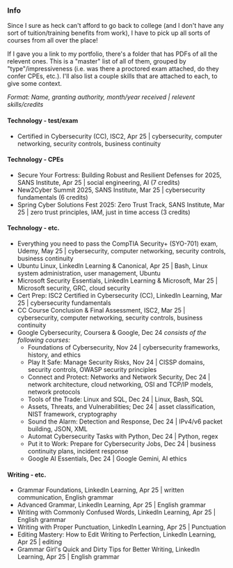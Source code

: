 ### Info

Since I sure as heck can't afford to go back to college (and I don't have any sort of tuition/training benefits from work), I have to pick up all sorts of courses from all over the place!

If I gave you a link to my portfolio, there's a folder that has PDFs of all the relevent ones. This is a "master" list of all of them, grouped by "type"/impressiveness (i.e. was there a proctored exam attached, do they confer CPEs, etc.). I'll also list a couple skills that are attached to each, to give some context.

*Format: Name, granting authority, month/year received | relevent skills/credits*

#### Technology - test/exam
* Certified in Cybersecurity (CC), ISC2, Apr 25 | cybersecurity, computer networking, security controls, business continuity


#### Technology - CPEs
* Secure Your Fortress: Building Robust and Resilient Defenses for 2025, SANS Institute, Apr 25 | social engineering, AI (7 credits)
* New2Cyber Summit 2025, SANS Institute, Mar 25 | cybersecurity fundamentals (6 credits)
* Spring Cyber Solutions Fest 2025: Zero Trust Track, SANS Institute, Mar 25 | zero trust principles, IAM, just in time access (3 credits)


#### Technology - etc.
* Everything you need to pass the CompTIA Security+ (SYO-701) exam, Udemy, May 25 | cybersecurity, computer networking, security controls, business continuity
* Ubuntu Linux, LinkedIn Learning & Canonical, Apr 25 | Bash, Linux system administration, user management, Ubuntu
* Microsoft Security Essentials, LinkedIn Learning & Microsoft, Mar 25 | Microsoft security, GRC, cloud security
* Cert Prep: ISC2 Certified in Cybersecurity (CC), LinkedIn Learning, Mar 25 | cybersecurity fundamentals
* CC Course Conclusion & Final Assessment, ISC2, Mar 25 | cybersecurity, computer networking, security controls, business continuity
* Google Cybersecurity, Coursera & Google, Dec 24
*consists of the following courses:*
  * Foundations of Cybersecurity, Nov 24 | cybersecurity frameworks, history, and ethics
  * Play It Safe: Manage Security Risks, Nov 24 | CISSP domains, security controls, OWASP security principles
  * Connect and Protect: Networks and Network Security, Dec 24 | network architecture, cloud networking, OSI and TCP/IP models, network protocols
  * Tools of the Trade: Linux and SQL, Dec 24 | Linux, Bash, SQL
  * Assets, Threats, and Vulnerabilities; Dec 24 | asset classification, NIST framework, cryptography
  * Sound the Alarm: Detection and Response, Dec 24 | IPv4/v6 packet building, JSON, XML
  * Automat Cybersecurity Tasks with Python, Dec 24 | Python, regex
  * Put it to Work: Prepare for Cybersecurity Jobs, Dec 24 | business continuity plans, incident response
  * Google AI Essentials, Dec 24 | Google Gemini, AI ethics


#### Writing - etc.
* Grammar Foundations, LinkedIn Learning, Apr 25 | written communication, English grammar
* Advanced Grammar, LinkedIn Learning, Apr 25 | English grammar
* Writing with Commonly Confused Words, LinkedIn Learning, Apr 25 | English grammar
* Writing with Proper Punctuation, LinkedIn Learning, Apr 25 | Punctuation
* Editing Mastery: How to Edit Writing to Perfection, LinkedIn Learning, Apr 25 | editing
* Grammar Girl's Quick and Dirty Tips for Better Writing, LinkedIn Learning, Apr 25 | English grammar
